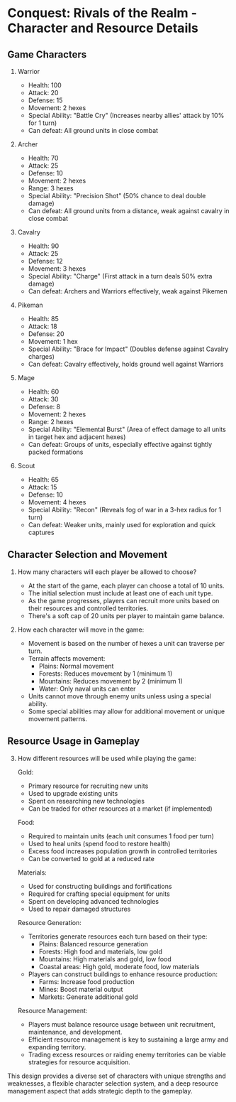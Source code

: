 # Conquest: Rivals of the Realm - Character and Resource Details

## Game Characters

1. Warrior
   - Health: 100
   - Attack: 20
   - Defense: 15
   - Movement: 2 hexes
   - Special Ability: "Battle Cry" (Increases nearby allies' attack by 10% for 1 turn)
   - Can defeat: All ground units in close combat

2. Archer
   - Health: 70
   - Attack: 25
   - Defense: 10
   - Movement: 2 hexes
   - Range: 3 hexes
   - Special Ability: "Precision Shot" (50% chance to deal double damage)
   - Can defeat: All ground units from a distance, weak against cavalry in close combat

3. Cavalry
   - Health: 90
   - Attack: 25
   - Defense: 12
   - Movement: 3 hexes
   - Special Ability: "Charge" (First attack in a turn deals 50% extra damage)
   - Can defeat: Archers and Warriors effectively, weak against Pikemen

4. Pikeman
   - Health: 85
   - Attack: 18
   - Defense: 20
   - Movement: 1 hex
   - Special Ability: "Brace for Impact" (Doubles defense against Cavalry charges)
   - Can defeat: Cavalry effectively, holds ground well against Warriors

5. Mage
   - Health: 60
   - Attack: 30
   - Defense: 8
   - Movement: 2 hexes
   - Range: 2 hexes
   - Special Ability: "Elemental Burst" (Area of effect damage to all units in target hex and adjacent hexes)
   - Can defeat: Groups of units, especially effective against tightly packed formations

6. Scout
   - Health: 65
   - Attack: 15
   - Defense: 10
   - Movement: 4 hexes
   - Special Ability: "Recon" (Reveals fog of war in a 3-hex radius for 1 turn)
   - Can defeat: Weaker units, mainly used for exploration and quick captures

## Character Selection and Movement

1. How many characters will each player be allowed to choose?
   - At the start of the game, each player can choose a total of 10 units.
   - The initial selection must include at least one of each unit type.
   - As the game progresses, players can recruit more units based on their resources and controlled territories.
   - There's a soft cap of 20 units per player to maintain game balance.

2. How each character will move in the game:
   - Movement is based on the number of hexes a unit can traverse per turn.
   - Terrain affects movement:
     - Plains: Normal movement
     - Forests: Reduces movement by 1 (minimum 1)
     - Mountains: Reduces movement by 2 (minimum 1)
     - Water: Only naval units can enter
   - Units cannot move through enemy units unless using a special ability.
   - Some special abilities may allow for additional movement or unique movement patterns.

## Resource Usage in Gameplay

3. How different resources will be used while playing the game:

   Gold:
   - Primary resource for recruiting new units
   - Used to upgrade existing units
   - Spent on researching new technologies
   - Can be traded for other resources at a market (if implemented)

   Food:
   - Required to maintain units (each unit consumes 1 food per turn)
   - Used to heal units (spend food to restore health)
   - Excess food increases population growth in controlled territories
   - Can be converted to gold at a reduced rate

   Materials:
   - Used for constructing buildings and fortifications
   - Required for crafting special equipment for units
   - Spent on developing advanced technologies
   - Used to repair damaged structures

   Resource Generation:
   - Territories generate resources each turn based on their type:
     - Plains: Balanced resource generation
     - Forests: High food and materials, low gold
     - Mountains: High materials and gold, low food
     - Coastal areas: High gold, moderate food, low materials
   - Players can construct buildings to enhance resource production:
     - Farms: Increase food production
     - Mines: Boost material output
     - Markets: Generate additional gold

   Resource Management:
   - Players must balance resource usage between unit recruitment, maintenance, and development.
   - Efficient resource management is key to sustaining a large army and expanding territory.
   - Trading excess resources or raiding enemy territories can be viable strategies for resource acquisition.

This design provides a diverse set of characters with unique strengths and weaknesses, a flexible character selection system, and a deep resource management aspect that adds strategic depth to the gameplay.

